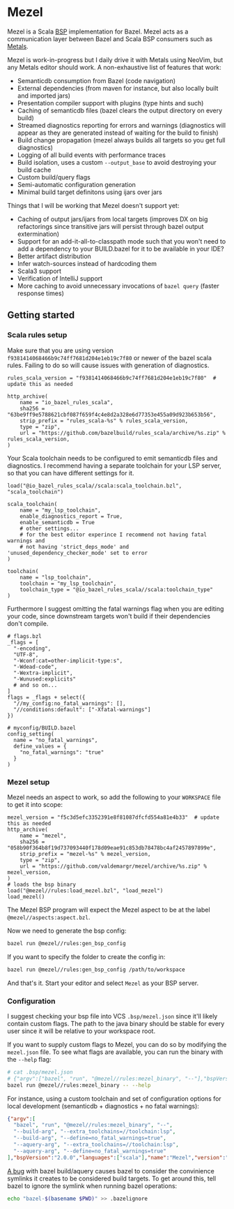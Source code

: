 # Mezel
Mezel is a Scala [BSP](https://build-server-protocol.github.io/) implementation for Bazel.
Mezel acts as a communication layer between Bazel and Scala BSP consumers such as [Metals](https://scalameta.org/metals/).

Mezel is work-in-progress but I daily drive it with Metals using NeoVim, but any Metals editor should work.
A non-exhaustive list of features that work:
* Semanticdb consumption from Bazel (code navigation)
* External dependencies (from maven for instance, but also locally built and imported jars)
* Presentation compiler support with plugins (type hints and such)
* Caching of semanticdb files (bazel clears the output directory on every build)
* Streamed diagnostics reporting for errors and warnings (diagnostics will appear as they are generated instead of waiting for the build to finish)
* Build change propagation (mezel always builds all targets so you get full diagnostics)
* Logging of all build events with performance traces
* Build isolation, uses a custom `--output_base` to avoid destroying your build cache
* Custom build/query flags
* Semi-automatic configuration generation
* Minimal build target definitons using ijars over jars

Things that I will be working that Mezel doesn't support yet:
* Caching of output jars/ijars from local targets (improves DX on big refactorings since transitive jars will persist through bazel output extermination)
* Support for an add-it-all-to-classpath mode such that you won't need to add a dependency to your BUILD.bazel for it to be available in your IDE?
* Better artifact distribution
* Infer watch-sources instead of hardcoding them
* Scala3 support
* Verification of IntelliJ support
* More caching to avoid unnecessary invocations of `bazel query` (faster response times)

## Getting started
### Scala rules setup
Make sure that you are using version `f9381414068466b9c74ff7681d204e1eb19c7f80` or newer of the bazel scala rules.
Failing to do so will cause issues with generation of diagnostics.
```starlark
rules_scala_version = "f9381414068466b9c74ff7681d204e1eb19c7f80"  # update this as needed

http_archive(
    name = "io_bazel_rules_scala",
    sha256 = "63be9ff9e5788621cbf087f659f4c4e8d2a328e6d77353e455a09d923b653b56",
    strip_prefix = "rules_scala-%s" % rules_scala_version,
    type = "zip",
    url = "https://github.com/bazelbuild/rules_scala/archive/%s.zip" % rules_scala_version,
)
```

Your Scala toolchain needs to be configured to emit semanticdb files and diagnostics.
I recommend having a separate toolchain for your LSP server, so that you can have different settings for it.
```starlark
load("@io_bazel_rules_scala//scala:scala_toolchain.bzl", "scala_toolchain")

scala_toolchain(
    name = "my_lsp_toolchain",
    enable_diagnostics_report = True,
    enable_semanticdb = True
    # other settings...
    # for the best editor experince I recommend not having fatal warnings and
    # not having 'strict_deps_mode' and 'unused_dependency_checker_mode' set to error
)

toolchain(
    name = "lsp_toolchain",
    toolchain = "my_lsp_toolchain",
    toolchain_type = "@io_bazel_rules_scala//scala:toolchain_type"
)
```
Furthermore I suggest omitting the fatal warnings flag when you are editing your code, since downstream targets won't build if their dependencies don't compile.
```starlark
# flags.bzl
_flags = [
  "-encoding",
  "UTF-8",
  "-Wconf:cat=other-implicit-type:s",
  "-Wdead-code",
  "-Wextra-implicit",
  "-Wunused:explicits"
  # and so on...
]
flags = _flags + select({
  "//my_config:no_fatal_warnings": [],
  "//conditions:default": ["-Xfatal-warnings"]
})

# myconfig/BUILD.bazel
config_setting(
  name = "no_fatal_warnings",
  define_values = {
    "no_fatal_warnings": "true"
  }
)
```

### Mezel setup
Mezel needs an aspect to work, so add the following to your `WORKSPACE` file to get it into scope:
```starlark
mezel_version = "f5c3d5efc3352391e8f81087dfcfd554a81e4b33"  # update this as needed
http_archive(
    name = "mezel",
    sha256 = "058b90f364b8f19d737093440f178d09eae91c853db78478bc4af2457897899e",
    strip_prefix = "mezel-%s" % mezel_version,
    type = "zip",
    url = "https://github.com/valdemargr/mezel/archive/%s.zip" % mezel_version,
)
# loads the bsp binary
load("@mezel//rules:load_mezel.bzl", "load_mezel")
load_mezel()
```
The Mezel BSP program will expect the Mezel aspect to be at the label `@mezel//aspects:aspect.bzl`.

Now we need to generate the bsp config:
```bash
bazel run @mezel//rules:gen_bsp_config
```

If you want to specify the folder to create the config in:
```bash
bazel run @mezel//rules:gen_bsp_config /path/to/workspace
```

And that's it. Start your editor and select `Mezel` as your BSP server.
### Configuration
I suggest checking your bsp file into VCS `.bsp/mezel.json` since it'll likely contain custom flags.
The path to the java binary should be stable for every user since it will be relative to your workspace root.

If you want to supply custom flags to Mezel, you can do so by modifying the `mezel.json` file.
To see what flags are available, you can run the binary with the `--help` flag:
```bash
# cat .bsp/mezel.json
# {"argv":["bazel", "run", "@mezel//rules:mezel_binary", "--"],"bspVersion":"2.0.0","languages":["scala"],"name":"Mezel","version":"1.0.0"}
bazel run @mezel//rules:mezel_binary -- --help
```

For instance, using a custom toolchain and set of configuration options for local development (semanticdb + diagnostics + no fatal warnings):
```json
{"argv":[
  "bazel", "run", "@mezel//rules:mezel_binary", "--",
  "--build-arg", "--extra_toolchains=//toolchain:lsp",
  "--build-arg", "--define=no_fatal_warnings=true",
  "--aquery-arg", "--extra_toolchains=//toolchain:lsp",
  "--aquery-arg", "--define=no_fatal_warnings=true"
],"bspVersion":"2.0.0","languages":["scala"],"name":"Mezel","version":"1.0.0"}
```

[A bug](https://github.com/bazelbuild/bazel/issues/10653) with bazel build/aquery causes bazel to consider the convinience symlinks it creates to be considered build targets.
To get around this, tell bazel to ignore the symlink when running bazel operations:
```bash
echo "bazel-$(basename $PWD)" >> .bazelignore
```
